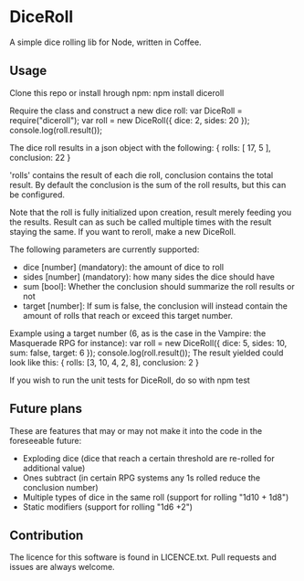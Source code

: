 DiceRoll
====================================
A simple dice rolling lib for Node, written in Coffee.

Usage
-----------------
Clone this repo or install hrough npm:
  npm install diceroll

Require the class and construct a new dice roll:
  var DiceRoll = require("diceroll");
  var roll = new DiceRoll({ dice: 2, sides: 20 });
  console.log(roll.result());

The dice roll results in a json object with the following:
  {
    rolls: [ 17, 5 ],
    conclusion: 22
  }

'rolls' contains the result of each die roll, conclusion contains the total result. By default the conclusion is the sum of the roll results, but this can be configured.

Note that the roll is fully initialized upon creation, result merely feeding you the results. Result can as such be called multiple times with the result staying the same. If you want to reroll, make a new DiceRoll.

The following parameters are currently supported:
 - dice [number] (mandatory): the amount of dice to roll
 - sides [number] (mandatory): how many sides the dice should have
 - sum [bool]: Whether the conclusion should summarize the roll results or not
 - target [number]: If sum is false, the conclusion will instead contain the amount of rolls that reach or exceed this target number.

Example using a target number (6, as is the case in the Vampire: the Masquerade RPG for instance):
  var roll = new DiceRoll({ dice: 5, sides: 10, sum: false, target: 6 });
  console.log(roll.result());
The result yielded could look like this:
  {
    rolls: [3, 10, 4, 2, 8],
    conclusion: 2
  }

If you wish to run the unit tests for DiceRoll, do so with
  npm test

Future plans
----------------------
These are features that may or may not make it into the code in the foreseeable future:
 - Exploding dice (dice that reach a certain threshold are re-rolled for additional value)
 - Ones subtract (in certain RPG systems any 1s rolled reduce the conclusion number)
 - Multiple types of dice in the same roll (support for rolling "1d10 + 1d8")
 - Static modifiers (support for rolling "1d6 +2")

Contribution
-----------------------
The licence for this software is found in LICENCE.txt. Pull requests and issues are always welcome.
